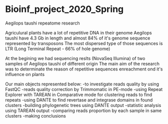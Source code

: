 # Bioinf_project_2020_Spring

Aegilops taushi repeatome research

Agriculural plants have a lot of repetitive DNA in their genome
Aegilops taushi have 4.3 Gb in length and almost 84% of it's genome sequence represented by transposons
The most dispersed type of those sequences is LTR (Long Terminal Repeat - 66% of hole genome)

At the begining we had sequencing reslts (NovaSeq Illumina) of two samples of Aegilops taushi of different origin
The main aim of the research was to determinate the reason of repetitive sequences enreachment ond it's influence on plants

Our main objects represented below:
-to investigate reads quality by using FastQC
-reads quality correction by Trimmomatic in PE-mode
-using Repeat Explorer with TAREAN in Comparative mode for clustering reads to find repeats
-using DANTE to find revertase and integrase domains in found clusters
-building phylogenetic trees using DANTE output
-statistic analysis using TAREAN output
-comparing reads proportion by each sample in same clusters
-making conclusions
